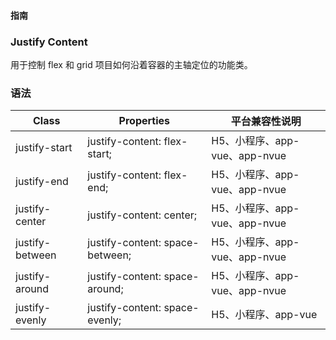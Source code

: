 #### <span class="text-lg text-gray-500 font-normal">指南</span>

<div class="w-screen"></div>

### Justify Content
<a-typography-text>
    用于控制 flex 和 grid 项目如何沿着容器的主轴定位的功能类。
</a-typography-text>

<CssPrefix />

### 语法
| Class | Properties | 平台兼容性说明
| --- | --- | ---
| <a-link status="success">justify-start</a-link> | <a-link>justify-content: flex-start;</a-link> | H5、小程序、app-vue、app-nvue
| <a-link status="success">justify-end</a-link> | <a-link>justify-content: flex-end;</a-link> | H5、小程序、app-vue、app-nvue
| <a-link status="success">justify-center</a-link> | <a-link>justify-content: center;</a-link> | H5、小程序、app-vue、app-nvue
| <a-link status="success">justify-between</a-link> | <a-link>justify-content: space-between;</a-link> | H5、小程序、app-vue、app-nvue
| <a-link status="success">justify-around</a-link> | <a-link>justify-content: space-around;</a-link> | H5、小程序、app-vue、app-nvue
| <a-link status="success">justify-evenly</a-link> | <a-link>justify-content: space-evenly;</a-link> | H5、小程序、app-vue